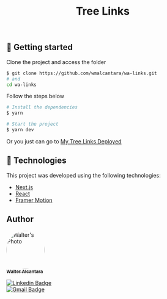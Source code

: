 <h1 align="center">
    Tree Links
</h1>

</br>

## 🚀 Getting started

Clone the project and access the folder

```bash
$ git clone https://github.com/wmalcantara/wa-links.git
# and
cd wa-links
```

Follow the steps below
```bash
# Install the dependencies
$ yarn

# Start the project
$ yarn dev
```
Or you just can go to [My Tree Links Deployed](https://walteralcantara-links.vercel.app)

## 🧪 Technologies

This project was developed using the following technologies:

- [Next.js](https://nextjs.org/)
- [React](https://reactjs.org)
- [Framer Motion](https://www.framer.com/motion/)

## Author

<a href="https://www.linkedin.com/in/walteralcantara">
    <img style="border-radius: 50%;" src="https://avatars.githubusercontent.com/u/62845650?s=460&u=536d7505af5721e2227c1cce3fcce772a43107c0&v=4" width="100px;" alt="Walter's Photo"/>
    </br>
    <sub><b>Walter Alcantara</b></sub>
 </a>

[![Linkedin Badge](https://img.shields.io/badge/-Walter_Alcantara-blue?style=flat-square&logo=Linkedin&logoColor=white&link=https://www.linkedin.com/in/walteralcantara/)](https://www.linkedin.com/in/walteralcantara) </br>
[![Gmail Badge](https://img.shields.io/badge/-waltermalcantara@gmail.com-c14438?style=flat-square&logo=Gmail&logoColor=white&link=mailto:waltermalcantara@gmail.com)](mailto:waltermalcantara@gmail.com)

